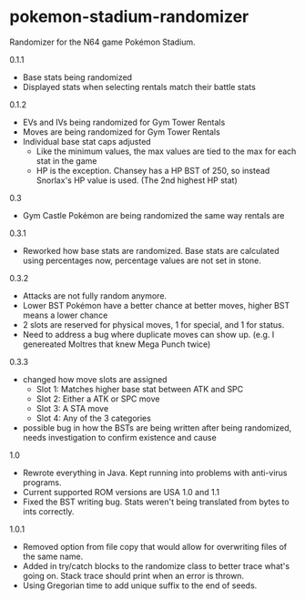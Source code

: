 # pokemon-stadium-randomizer
Randomizer for the N64 game Pokémon Stadium.

0.1.1
 - Base stats being randomized
 - Displayed stats when selecting rentals match their battle stats
 
0.1.2
 - EVs and IVs being randomized for Gym Tower Rentals
 - Moves are being randomized for Gym Tower Rentals
 - Individual base stat caps adjusted
	- Like the minimum values, the max values are tied to the max for each stat in the game
	- HP is the exception. Chansey has a HP BST of 250, so instead Snorlax's HP value is used. (The 2nd highest HP stat)

0.3
 - Gym Castle Pokémon are being randomized the same way rentals are

0.3.1
 - Reworked how base stats are randomized. Base stats are calculated using percentages now, percentage values are not set in stone.

0.3.2
 - Attacks are not fully random anymore.
 - Lower BST Pokémon have a better chance at better moves, higher BST means a lower chance
 - 2 slots are reserved for physical moves, 1 for special, and 1 for status.
 - Need to address a bug where duplicate moves can show up. (e.g. I genereated Moltres that knew Mega Punch twice)

0.3.3
 - changed how move slots are assigned
	- Slot 1: Matches higher base stat between ATK and SPC
	- Slot 2: Either a ATK or SPC move
	- Slot 3: A STA move
	- Slot 4: Any of the 3 categories
 - possible bug in how the BSTs are being written after being randomized, needs investigation to confirm existence and cause

1.0
 - Rewrote everything in Java. Kept running into problems with anti-virus programs.
 - Current supported ROM versions are USA 1.0 and 1.1
 - Fixed the BST writing bug. Stats weren't being translated from bytes to ints correctly.

1.0.1
 - Removed option from file copy that would allow for overwriting files of the same name.
 - Added in try/catch blocks to the randomize class to better trace what's going on. Stack trace should print when an error is thrown.
 - Using Gregorian time to add unique suffix to the end of seeds.
